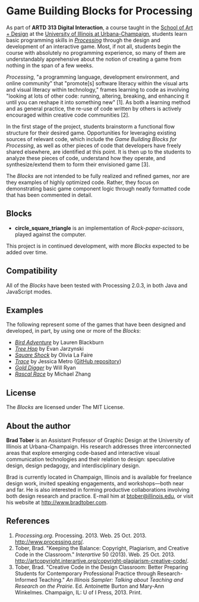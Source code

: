 Game Building Blocks for Processing
===================================

As part of **ARTD 313 Digital Interaction**, a course taught in the [School of Art + Design](http://art.illinois.edu) at the [University of Illinois at Urbana-Champaign](http://www.illinois.edu), students learn basic programming skills in [*Processing*](http://www.processing.org) through the design and development of an interactive game. Most, if not all, students begin the course with absolutely no programming experience, so many of them are understandably apprehensive about the notion of creating a game from nothing in the span of a few weeks.

*Processing*, "a programming language, development environment, and online community" that "promote[s] software literacy within the visual arts and visual literacy within technology," frames learning to code as involving "looking at lots of other code: running, altering, breaking, and enhancing it until you can reshape it into something new" [1]. As both a learning method and as general practice, the re-use of code written by others is actively encouraged within creative code communities [2].

In the first stage of the project, students brainstorm a functional flow structure for their desired game. Opportunities for leveraging existing sources of relevant code, which include the *Game Building Blocks for Processing*, as well as other pieces of code that developers have freely shared elsewhere, are identified at this point. It is then up to the students to analyze these pieces of code, understand how they operate, and synthesize/extend them to form their envisioned game [3].

The *Blocks* are not intended to be fully realized and refined games, nor are they examples of highly optimized code. Rather, they focus on demonstrating basic game component logic through neatly formatted code that has been commented in detail.


Blocks
------

- **circle\_square\_triangle** is an implementation of *Rock-paper-scissors*, played against the computer.

This project is in continued development, with more *Blocks* expected to be added over time.


Compatibility
-------------

All of the *Blocks* have been tested with Processing 2.0.3, in both Java and JavaScript modes.


Examples
--------

The following represent some of the games that have been designed and developed, in part, by using one or more of the *Blocks*:

- [*Bird Adventure*](http://cargocollective.com/laurenblackburn/bird-adventure) by Lauren Blackburn
- [*Tree Hop*](http://www.evanjarzynski.com/tree_hop.html) by Evan Jarzynski
- [*Square Shock*](http://www.olivialafaire.com/game.html) by Olivia La Faire
- [*Trace*](http://www.jessicametro.com/trace) by Jessica Metro ([GitHub repository](https://github.com/jessicametro/game---tracing))
- [*Gold Digger*](http://willryan.us/golddigger.html) by Will Ryan
- [*Rascal Race*](http://michaelzhangdesign.com/rascalrace.html) by Michael Zhang 


License
-------

The *Blocks* are licensed under The MIT License.


About the author
----------------

**Brad Tober** is an Assistant Professor of Graphic Design at the University of Illinois at Urbana-Champaign. His research addresses three interconnected areas that explore emerging code-based and interactive visual communication technologies and their relation to design: speculative design, design pedagogy, and interdisciplinary design.

Brad is currently located in Champaign, Illinois and is available for freelance design work, invited speaking engagements, and workshops&mdash;both near and far. He is also interested in forming productive collaborations involving both design research and practice. E-mail him at <btober@illinois.edu>, or visit his website at <http://www.bradtober.com>.


References
----------

1. *Processing.org*. Processing. 2013. Web. 25 Oct. 2013. <http://www.processing.org/>.
2. Tober, Brad. "Keeping the Balance: Copyright, Plagiarism, and Creative Code in the Classroom." *Interartive* 50 (2013). Web. 25 Oct. 2013. <http://artcopyright.interartive.org/copyright-plagiarism-creative-code/>.
3. Tober, Brad. "Creative Code in the Design Classroom: Better Preparing Students for Contemporary Professional Practice through Research-Informed Teaching." *An Illinois Sampler: Talking about Teaching and Research on the Prairie*. Ed. Antoinette Burton and Mary-Ann Winkelmes. Champaign, IL: U of I Press, 2013. Print. 
